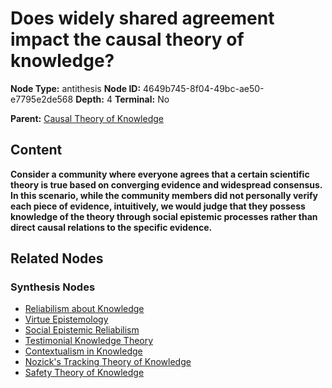 # Does widely shared agreement impact the causal theory of knowledge?

**Node Type:** antithesis
**Node ID:** 4649b745-8f04-49bc-ae50-e7795e2de568
**Depth:** 4
**Terminal:** No

**Parent:** [Causal Theory of Knowledge](causal-theory-of-knowledge-synthesis-b2b10034-482f-418e-b256-f8ad46aa44f3.md)

## Content

**Consider a community where everyone agrees that a certain scientific theory is true based on converging evidence and widespread consensus. In this scenario, while the community members did not personally verify each piece of evidence, intuitively, we would judge that they possess knowledge of the theory through social epistemic processes rather than direct causal relations to the specific evidence.**

## Related Nodes

### Synthesis Nodes

- [Reliabilism about Knowledge](reliabilism-about-knowledge-synthesis-7aeed674-b3a7-4290-9774-544a0d9c5b01.md)
- [Virtue Epistemology](virtue-epistemology-synthesis-2a512b68-7d01-4086-9dd7-adddcee56046.md)
- [Social Epistemic Reliabilism](social-epistemic-reliabilism-synthesis-b97479ac-fec6-43f1-a7cc-70de77c8b065.md)
- [Testimonial Knowledge Theory](testimonial-knowledge-theory-synthesis-32b39f3b-982e-4bab-b3ff-1a13962b08ee.md)
- [Contextualism in Knowledge](contextualism-in-knowledge-synthesis-0ce3f2da-78f6-472c-a028-c09bd8835e87.md)
- [Nozick's Tracking Theory of Knowledge](nozicks-tracking-theory-of-knowledge-synthesis-0f8775d7-bbbb-4c33-88b0-b7ae7ad59b46.md)
- [Safety Theory of Knowledge](safety-theory-of-knowledge-synthesis-04a1e172-44de-4bd1-b9d1-48b0b522be2e.md)
